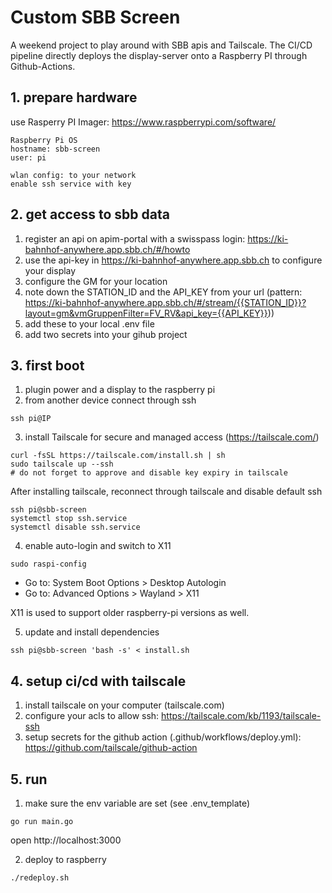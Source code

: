 # Custom SBB Screen
A weekend project to play around with SBB apis and Tailscale.
The CI/CD pipeline directly deploys the display-server onto a Raspberry PI through Github-Actions.

## 1. prepare hardware
use Rasperry PI Imager: https://www.raspberrypi.com/software/
```
Raspberry Pi OS
hostname: sbb-screen
user: pi

wlan config: to your network
enable ssh service with key
```
## 2. get access to sbb data
1. register an api on apim-portal with a swisspass login: https://ki-bahnhof-anywhere.app.sbb.ch/#/howto
2. use the api-key in https://ki-bahnhof-anywhere.app.sbb.ch to configure your display
3. configure the GM for your location
4. note down the STATION_ID and the API_KEY from your url (pattern: https://ki-bahnhof-anywhere.app.sbb.ch/#/stream/{{STATION_ID}}?layout=gm&vmGruppenFilter=FV_RV&api_key={{API_KEY}}))
5. add these to your local .env file
6. add two secrets into your gihub project

## 3. first boot
1. plugin power and a display to the raspberry pi
2. from another device connect through ssh
```
ssh pi@IP
```
3. install Tailscale for secure and managed access (https://tailscale.com/)
```
curl -fsSL https://tailscale.com/install.sh | sh
sudo tailscale up --ssh
# do not forget to approve and disable key expiry in tailscale
```
After installing tailscale, reconnect through tailscale and disable default ssh
```
ssh pi@sbb-screen
systemctl stop ssh.service
systemctl disable ssh.service
```

4. enable auto-login and switch to X11
```
sudo raspi-config
```
* Go to: System Boot Options > Desktop Autologin
* Go to: Advanced Options > Wayland > X11

X11 is used to support older raspberry-pi versions as well. 

5. update and install dependencies
```
ssh pi@sbb-screen 'bash -s' < install.sh
```

## 4. setup ci/cd with tailscale
1. install tailscale on your computer (tailscale.com)
2. configure your acls to allow ssh: https://tailscale.com/kb/1193/tailscale-ssh
3. setup secrets for the github action (.github/workflows/deploy.yml): https://github.com/tailscale/github-action

## 5. run
1. make sure the env variable are set (see .env_template)
```
go run main.go
```
open http://localhost:3000

2. deploy to raspberry
```
./redeploy.sh
```

